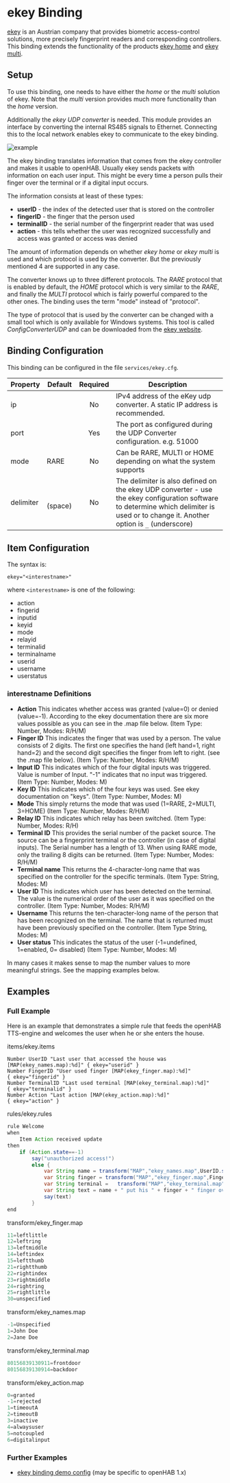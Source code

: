 # ekey Binding

[ekey](https://ekey.net/) is an Austrian company that provides biometric
access-control solutions, more precisely fingerprint readers and
corresponding controllers.  This binding extends the functionality of the
products [ekey home](https://www.ekey.net/en/ekey_home) and
[ekey multi](https://www.ekey.net/en/ekey_multi).

## Setup

To use this binding, one needs to have either the _home_ or the _multi_
solution of ekey.  Note that the _multi_ version provides much more
functionality than the _home_ version.

Additionally the _ekey UDP converter_ is needed. This module provides an
interface by converting the internal RS485 signals to Ethernet. Connecting
this to the local network enables ekey to communicate to the ekey binding.

![example](https://ekey.net/media/W/720/bilder/automatisierung/example_E.jpg)

The ekey binding translates information that comes from the ekey controller and
makes it usable to openHAB.  Usually ekey sends packets with information on
each user input. This might be every time a person pulls their finger over the
terminal or if a digital input occurs. 

The information consists at least of these types:

* **userID** - the index of the detected user that is stored on the controller
* **fingerID** - the finger that the person used 
* **terminalID** - the serial number of the fingerprint reader that was used
* **action** - this tells whether the user was recognized successfully and
 access was granted or access was denied

The amount of information depends on whether _ekey home_ or _ekey multi_ is
used and which protocol is used by the converter. But the previously mentioned
4 are supported in any case.

The converter knows up to three different protocols. The _RARE_ protocol that
is enabled by default, the _HOME_ protocol which is very similar to the _RARE_,
and finally the _MULTI_ protocol which is fairly powerful compared to the other
ones. The binding uses the term "mode" instead of "protocol".

The type of protocol that is used by the converter can be changed with a small
tool which is only available for Windows systems. This tool is called
_ConfigConverterUDP_ and can be downloaded from the [ekey website](https://www.ekey.net/en/media_center/).


## Binding Configuration

This binding can be configured in the file `services/ekey.cfg`.

| Property  | Default | Required | Description |
|-----------|---------|:--------:|-------------|
| ip        |         |    No    | IPv4 address of the eKey udp converter.  A static IP address is recommended. |
| port      |         |    Yes   | The port as configured during the UDP Converter configuration.  e.g. 51000 |
| mode      |  RARE   |    No    | Can be RARE, MULTI or HOME depending on what the system supports |
| delimiter | ` ` (space) | No   | The delimiter is also defined on the ekey UDP converter - use the ekey configuration software to determine which delimiter is used or to change it.  Another option is `_` (underscore) |


## Item Configuration

The syntax is:

```
ekey="<interestname>"
```

where `<interestname>` is one of the following:

* action
* fingerid
* inputid
* keyid
* mode
* relayid
* terminalid
* terminalname
* userid
* username
* userstatus


### interestname Definitions

* **Action** 
  This indicates whether access was granted (value=0) or denied (value=-1).
  According to the ekey documentation there are six more values possible as you
  can see in the .map file below. (Item Type: Number, Modes: R/H/M)
* **Finger ID**
  This indicates the finger that was used by a person. The value consists of 2
  digits. The first one specifies the hand (left hand=1, right hand=2) and
  the second digit specifies the finger from left to right. (see the .map file
  below). (Item Type: Number, Modes: R/H/M)
* **Input ID**
  This indicates which of the four digital inputs was triggered. Value is
  number of Input. "-1" indicates that no input was triggered. (Item Type:
  Number, Modes: M)
* **Key ID**
  This indicates which of the four keys was used. See ekey documentation on
  "keys". (Item Type: Number, Modes: M)
* **Mode**
  This simply returns the mode that was used (1=RARE, 2=MULTI, 3=HOME) (Item
  Type: Number, Modes: R/H/M)
* **Relay ID**
  This indicates which relay has been switched. (Item Type: Number, Modes: R/H)
* **Terminal ID**
  This provides the serial number of the packet source. The source can be a
  fingerprint terminal or the controller (in case of digital inputs). The
  Serial number has a length of 13. When using RARE mode, only the trailing 8
  digits can be returned. (Item Type: Number, Modes: R/H/M)
* **Terminal name**
  This returns the 4-character-long name that was specified on the controller
  for the specific terminals. (Item Type: String, Modes: M)
* **User ID**
  This indicates which user has been detected on the terminal. The value is the
  numerical order of the user as it was specified on the controller. (Item
  Type: Number, Modes: R/H/M)
* **Username**
  This returns the ten-character-long name of the person that has been
  recognized on the terminal. The name that is returned must have been
  previously specified on the controller. (Item Type String, Modes: M)
* **User status**
  This indicates the status of the user (-1=undefined, 1=enabled, 0= disabled)
  (Item Type: Number, Modes: M)

In many cases it makes sense to map the number values to more meaningful
strings. See the mapping examples below.


## Examples

### Full Example

Here is an example that demonstrates a simple rule that feeds the openHAB
TTS-engine and welcomes the user when he or she enters the house.

items/ekey.items

```
Number UserID "Last user that accessed the house was [MAP(ekey_names.map):%d]" { ekey="userid" }
Number FingerID "User used finger [MAP(ekey_finger.map):%d]"                   { ekey="fingerid" }
Number TerminalID "Last used terminal [MAP(ekey_terminal.map):%d]"             { ekey="terminalid" }
Number Action "Last action [MAP(ekey_action.map):%d]"                          { ekey="action" }

```

rules/ekey.rules

```java
rule Welcome
when
    Item Action received update       
then
    if (Action.state==-1)
        say("unauthorized access!")
        else {
            var String name = transform("MAP","ekey_names.map",UserID.state.toString())
            var String finger = transform("MAP","ekey_finger.map",FingerID.state.toString())
            var String terminal =   transform("MAP","ekey_terminal.map",TerminalID.state.toString())                     
            var String text = name + " put his " + finger + " finger over the " + terminal + " terminal. Hello "+name
            say(text)  
        }
end
```

transform/ekey_finger.map

```javascript
11=leftlittle
12=leftring
13=leftmiddle
14=leftindex
15=leftthumb
21=rightthumb
22=rightindex
23=rightmiddle
24=rightring
25=rightlittle
30=unspecified
```

transform/ekey_names.map


```javascript
-1=Unspecified
1=John Doe
2=Jane Doe
```

transform/ekey_terminal.map

```javascript
80156839130911=frontdoor
80156839130914=backdoor
```

transform/ekey_action.map

```javascript
0=granted
-1=rejected
1=timeoutA
2=timeoutB
3=inactive
4=alwaysuser
5=notcoupled
6=digitalinput
```

### Further Examples

* [ekey binding demo config](http://pastebin.com/fjXkFbiq) (may be specific to openHAB 1.x)
